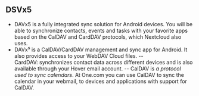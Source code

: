 
## DSVx5

- DAVx5 is a fully integrated sync solution for Android devices. You will be able to synchronize contacts, events and tasks with your favorite apps based on the CalDAV and CardDAV protocols, which Nextcloud also uses.
- DAVx⁵ is a CalDAV/CardDAV management and sync app for Android. It also provides access to your WebDAV Cloud files.
-- CardDAV: synchronizes contact data across different devices and is also available through your Hover email account.
-- CalDAV is *a protocol used to sync calendars*. At One.com you can use CalDAV to sync the calendar in your webmail, to devices and applications with support for CalDAV.